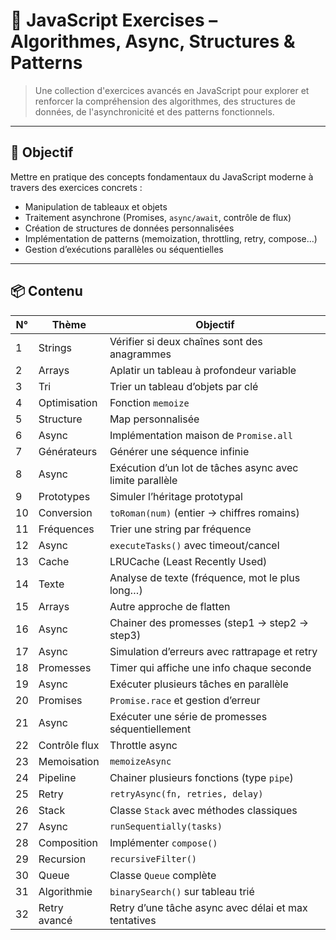 # 🧠 JavaScript Exercises – Algorithmes, Async, Structures & Patterns

> Une collection d'exercices avancés en JavaScript pour explorer et renforcer la compréhension des algorithmes, des structures de données, de l'asynchronicité et des patterns fonctionnels.

---

## 🎯 Objectif

Mettre en pratique des concepts fondamentaux du JavaScript moderne à travers des exercices concrets :

- Manipulation de tableaux et objets
- Traitement asynchrone (Promises, `async/await`, contrôle de flux)
- Création de structures de données personnalisées
- Implémentation de patterns (memoization, throttling, retry, compose…)
- Gestion d’exécutions parallèles ou séquentielles

---

## 📦 Contenu

| N° | Thème | Objectif |
|----|-------|----------|
| 1  | Strings | Vérifier si deux chaînes sont des anagrammes |
| 2  | Arrays | Aplatir un tableau à profondeur variable |
| 3  | Tri | Trier un tableau d’objets par clé |
| 4  | Optimisation | Fonction `memoize` |
| 5  | Structure | Map personnalisée |
| 6  | Async | Implémentation maison de `Promise.all` |
| 7  | Générateurs | Générer une séquence infinie |
| 8  | Async | Exécution d’un lot de tâches async avec limite parallèle |
| 9  | Prototypes | Simuler l’héritage prototypal |
| 10 | Conversion | `toRoman(num)` (entier → chiffres romains) |
| 11 | Fréquences | Trier une string par fréquence |
| 12 | Async | `executeTasks()` avec timeout/cancel |
| 13 | Cache | LRUCache (Least Recently Used) |
| 14 | Texte | Analyse de texte (fréquence, mot le plus long…) |
| 15 | Arrays | Autre approche de flatten |
| 16 | Async | Chainer des promesses (step1 → step2 → step3) |
| 17 | Async | Simulation d’erreurs avec rattrapage et retry |
| 18 | Promesses | Timer qui affiche une info chaque seconde |
| 19 | Async | Exécuter plusieurs tâches en parallèle |
| 20 | Promises | `Promise.race` et gestion d’erreur |
| 21 | Async | Exécuter une série de promesses séquentiellement |
| 22 | Contrôle flux | Throttle async |
| 23 | Memoisation | `memoizeAsync` |
| 24 | Pipeline | Chainer plusieurs fonctions (type `pipe`) |
| 25 | Retry | `retryAsync(fn, retries, delay)` |
| 26 | Stack | Classe `Stack` avec méthodes classiques |
| 27 | Async | `runSequentially(tasks)` |
| 28 | Composition | Implémenter `compose()` |
| 29 | Recursion | `recursiveFilter()` |
| 30 | Queue | Classe `Queue` complète |
| 31 | Algorithmie | `binarySearch()` sur tableau trié |
| 32 | Retry avancé | Retry d’une tâche async avec délai et max tentatives |
